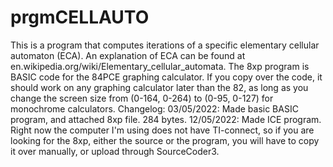 # prgmCELLAUTO
This is a program that computes iterations of a specific elementary cellular automaton (ECA).
An explanation of ECA can be found at en.wikipedia.org/wiki/Elementary_cellular_automata.
The 8xp program is BASIC code for the 84PCE graphing calculator. If you copy over the code, it should work on any graphing calculator later than the 82, as long as you change the screen size from (0-164, 0-264) to (0-95, 0-127) for monochrome calculators.
Changelog:
03/05/2022: Made basic BASIC program, and attached 8xp file. 284 bytes.
12/05/2022: Made ICE program. Right now the computer I'm using does not have TI-connect, so if you are looking for the 8xp, either the source or the program, you will have to copy it over manually, or upload through SourceCoder3.
